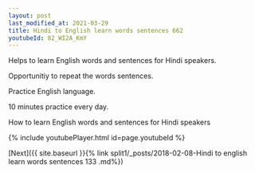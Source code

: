 ```yaml
---
layout: post
last_modified_at: 2021-03-29
title: Hindi to English learn words sentences 662 
youtubeId: 82_WI2A_KmY
---
```

 
 
Helps to learn English words and sentences for Hindi speakers.

Opportunitiy to repeat the words sentences. 

Practice English language. 
 
10 minutes practice every day. 
 
How to learn English words and sentences for Hindi speakers 
 
{% include youtubePlayer.html id=page.youtubeId %}
 
 
[Next]({{ site.baseurl }}{% link  split1/_posts/2018-02-08-Hindi to english learn words sentences 133 .md%})
 
